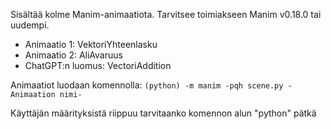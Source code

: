 Sisältää kolme Manim-animaatiota. Tarvitsee toimiakseen Manim v0.18.0 tai uudempi. 
- Animaatio 1: VektoriYhteenlasku
- Animaatio 2: AliAvaruus
- ChatGPT:n luomus: VectoriAddition

Animaatiot luodaan komennolla: 
`(python) -m manim -pqh scene.py -Animaation nimi-`

Käyttäjän määrityksistä riippuu tarvitaanko komennon alun "python" pätkä

